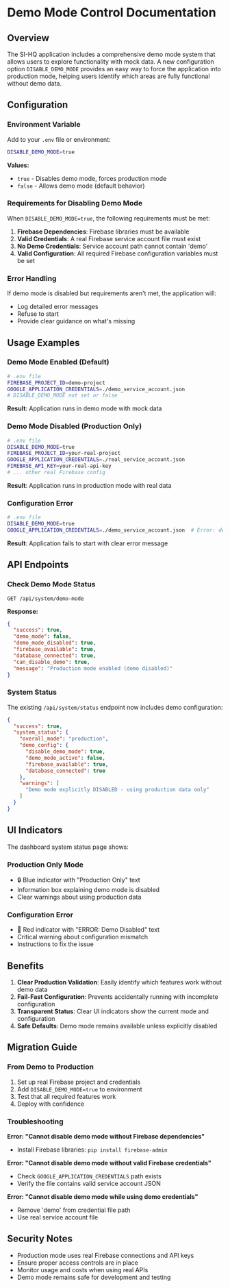 # Demo Mode Control Documentation

## Overview

The SI-HQ application includes a comprehensive demo mode system that allows users to explore functionality with mock data. A new configuration option `DISABLE_DEMO_MODE` provides an easy way to force the application into production mode, helping users identify which areas are fully functional without demo data.

## Configuration

### Environment Variable

Add to your `.env` file or environment:

```bash
DISABLE_DEMO_MODE=true
```

**Values:**
- `true` - Disables demo mode, forces production mode
- `false` - Allows demo mode (default behavior)

### Requirements for Disabling Demo Mode

When `DISABLE_DEMO_MODE=true`, the following requirements must be met:

1. **Firebase Dependencies**: Firebase libraries must be available
2. **Valid Credentials**: A real Firebase service account file must exist
3. **No Demo Credentials**: Service account path cannot contain 'demo'
4. **Valid Configuration**: All required Firebase configuration variables must be set

### Error Handling

If demo mode is disabled but requirements aren't met, the application will:
- Log detailed error messages
- Refuse to start
- Provide clear guidance on what's missing

## Usage Examples

### Demo Mode Enabled (Default)
```bash
# .env file
FIREBASE_PROJECT_ID=demo-project
GOOGLE_APPLICATION_CREDENTIALS=./demo_service_account.json
# DISABLE_DEMO_MODE not set or false
```

**Result**: Application runs in demo mode with mock data

### Demo Mode Disabled (Production Only)
```bash
# .env file
DISABLE_DEMO_MODE=true
FIREBASE_PROJECT_ID=your-real-project
GOOGLE_APPLICATION_CREDENTIALS=./real_service_account.json
FIREBASE_API_KEY=your-real-api-key
# ... other real Firebase config
```

**Result**: Application runs in production mode with real data

### Configuration Error
```bash
# .env file
DISABLE_DEMO_MODE=true
GOOGLE_APPLICATION_CREDENTIALS=./demo_service_account.json  # Error: demo credentials
```

**Result**: Application fails to start with clear error message

## API Endpoints

### Check Demo Mode Status
```
GET /api/system/demo-mode
```

**Response:**
```json
{
  "success": true,
  "demo_mode": false,
  "demo_mode_disabled": true,
  "firebase_available": true,
  "database_connected": true,
  "can_disable_demo": true,
  "message": "Production mode enabled (demo disabled)"
}
```

### System Status
The existing `/api/system/status` endpoint now includes demo configuration:

```json
{
  "success": true,
  "system_status": {
    "overall_mode": "production",
    "demo_config": {
      "disable_demo_mode": true,
      "demo_mode_active": false,
      "firebase_available": true,
      "database_connected": true
    },
    "warnings": [
      "Demo mode explicitly DISABLED - using production data only"
    ]
  }
}
```

## UI Indicators

The dashboard system status page shows:

### Production Only Mode
- 🔒 Blue indicator with "Production Only" text
- Information box explaining demo mode is disabled
- Clear warnings about using production data

### Configuration Error
- 🚨 Red indicator with "ERROR: Demo Disabled" text
- Critical warning about configuration mismatch
- Instructions to fix the issue

## Benefits

1. **Clear Production Validation**: Easily identify which features work without demo data
2. **Fail-Fast Configuration**: Prevents accidentally running with incomplete configuration
3. **Transparent Status**: Clear UI indicators show the current mode and configuration
4. **Safe Defaults**: Demo mode remains available unless explicitly disabled

## Migration Guide

### From Demo to Production

1. Set up real Firebase project and credentials
2. Add `DISABLE_DEMO_MODE=true` to environment
3. Test that all required features work
4. Deploy with confidence

### Troubleshooting

**Error: "Cannot disable demo mode without Firebase dependencies"**
- Install Firebase libraries: `pip install firebase-admin`

**Error: "Cannot disable demo mode without valid Firebase credentials"**
- Check `GOOGLE_APPLICATION_CREDENTIALS` path exists
- Verify the file contains valid service account JSON

**Error: "Cannot disable demo mode while using demo credentials"**
- Remove 'demo' from credential file path
- Use real service account file

## Security Notes

- Production mode uses real Firebase connections and API keys
- Ensure proper access controls are in place
- Monitor usage and costs when using real APIs
- Demo mode remains safe for development and testing